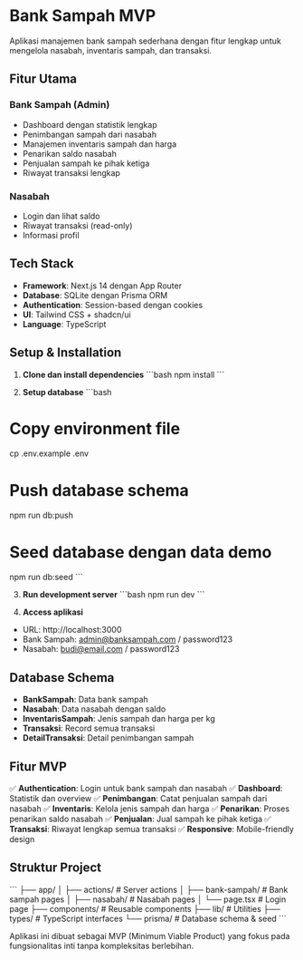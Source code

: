 # Bank Sampah MVP

Aplikasi manajemen bank sampah sederhana dengan fitur lengkap untuk mengelola nasabah, inventaris sampah, dan transaksi.

## Fitur Utama

### Bank Sampah (Admin)
- Dashboard dengan statistik lengkap
- Penimbangan sampah dari nasabah
- Manajemen inventaris sampah dan harga
- Penarikan saldo nasabah
- Penjualan sampah ke pihak ketiga
- Riwayat transaksi lengkap

### Nasabah
- Login dan lihat saldo
- Riwayat transaksi (read-only)
- Informasi profil

## Tech Stack

- **Framework**: Next.js 14 dengan App Router
- **Database**: SQLite dengan Prisma ORM
- **Authentication**: Session-based dengan cookies
- **UI**: Tailwind CSS + shadcn/ui
- **Language**: TypeScript

## Setup & Installation

1. **Clone dan install dependencies**
\`\`\`bash
npm install
\`\`\`

2. **Setup database**
\`\`\`bash
# Copy environment file
cp .env.example .env

# Push database schema
npm run db:push

# Seed database dengan data demo
npm run db:seed
\`\`\`

3. **Run development server**
\`\`\`bash
npm run dev
\`\`\`

4. **Access aplikasi**
- URL: http://localhost:3000
- Bank Sampah: admin@banksampah.com / password123
- Nasabah: budi@email.com / password123

## Database Schema

- **BankSampah**: Data bank sampah
- **Nasabah**: Data nasabah dengan saldo
- **InventarisSampah**: Jenis sampah dan harga per kg
- **Transaksi**: Record semua transaksi
- **DetailTransaksi**: Detail penimbangan sampah

## Fitur MVP

✅ **Authentication**: Login untuk bank sampah dan nasabah
✅ **Dashboard**: Statistik dan overview
✅ **Penimbangan**: Catat penjualan sampah dari nasabah
✅ **Inventaris**: Kelola jenis sampah dan harga
✅ **Penarikan**: Proses penarikan saldo nasabah
✅ **Penjualan**: Jual sampah ke pihak ketiga
✅ **Transaksi**: Riwayat lengkap semua transaksi
✅ **Responsive**: Mobile-friendly design

## Struktur Project

\`\`\`
├── app/
│   ├── actions/          # Server actions
│   ├── bank-sampah/      # Bank sampah pages
│   ├── nasabah/          # Nasabah pages
│   └── page.tsx          # Login page
├── components/           # Reusable components
├── lib/                  # Utilities
├── types/                # TypeScript interfaces
└── prisma/              # Database schema & seed
\`\`\`

Aplikasi ini dibuat sebagai MVP (Minimum Viable Product) yang fokus pada fungsionalitas inti tanpa kompleksitas berlebihan.
